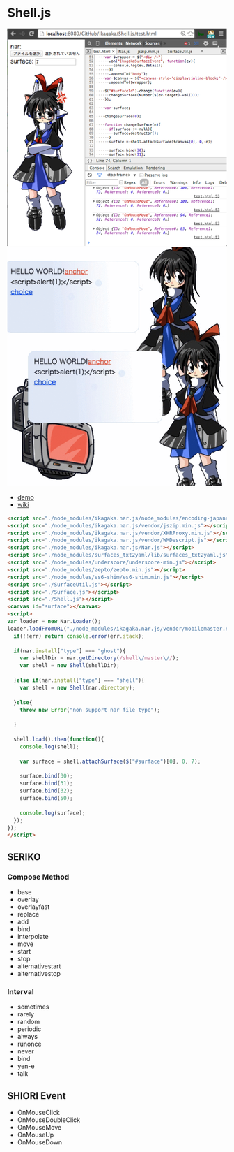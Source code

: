 # Shell.js

![screenshot](https://raw.githubusercontent.com/Ikagaka/Shell.js/master/screenshot1.png )
![screenshot](https://raw.githubusercontent.com/Ikagaka/Shell.js/master/screenshot2.gif )

+ [demo](https://ikagaka.github.io/Shell.demo/node_modules/ikagaka.shell.js/test/test.html)
+ [wiki](https://github.com/Ikagaka/Shell.js/wiki/Shell.js )


```html
<script src="./node_modules/ikagaka.nar.js/node_modules/encoding-japanese/encoding.js"></script>
<script src="./node_modules/ikagaka.nar.js/vendor/jszip.min.js"></script>
<script src="./node_modules/ikagaka.nar.js/vendor/XHRProxy.min.js"></script>
<script src="./node_modules/ikagaka.nar.js/vendor/WMDescript.js"></script>
<script src="./node_modules/ikagaka.nar.js/Nar.js"></script>
<script src="./node_modules/surfaces_txt2yaml/lib/surfaces_txt2yaml.js"></script>
<script src="./node_modules/underscore/underscore-min.js"></script>
<script src="./node_modules/zepto/zepto.min.js"></script>
<script src="./node_modules/es6-shim/es6-shim.min.js"></script>
<script src="./SurfaceUtil.js"></script>
<script src="./Surface.js"></script>
<script src="./Shell.js"></script>
<canvas id="surface"></canvas>
<script>
var loader = new Nar.Loader();
loader.loadFromURL("./node_modules/ikagaka.nar.js/vendor/mobilemaster.nar", function (err, nar){
  if(!!err) return console.error(err.stack);

  if(nar.install["type"] === "ghost"){
    var shellDir = nar.getDirectory(/shell\/master\//);
    var shell = new Shell(shellDir);

  }else if(nar.install["type"] === "shell"){
    var shell = new Shell(nar.directory);

  }else{
    throw new Error("non support nar file type");

  }

  shell.load().then(function(){
    console.log(shell);

    var surface = shell.attachSurface($("#surface")[0], 0, 7);

    surface.bind(30);
    surface.bind(31);
    surface.bind(32);
    surface.bind(50);

    console.log(surface);
  });
});
</script>
```

## SERIKO

### Compose Method
+ base
+ overlay
+ overlayfast
+ replace
+ add
+ bind
+ interpolate
+ move
+ start
+ stop
+ alternativestart
+ alternativestop

### Interval
+ sometimes
+ rarely
+ random
+ periodic
+ always
+ runonce
+ never
+ bind
+ yen-e
+ talk

## SHIORI Event

+ OnMouseClick
+ OnMouseDoubleClick
+ OnMouseMove
+ OnMouseUp
+ OnMouseDown
